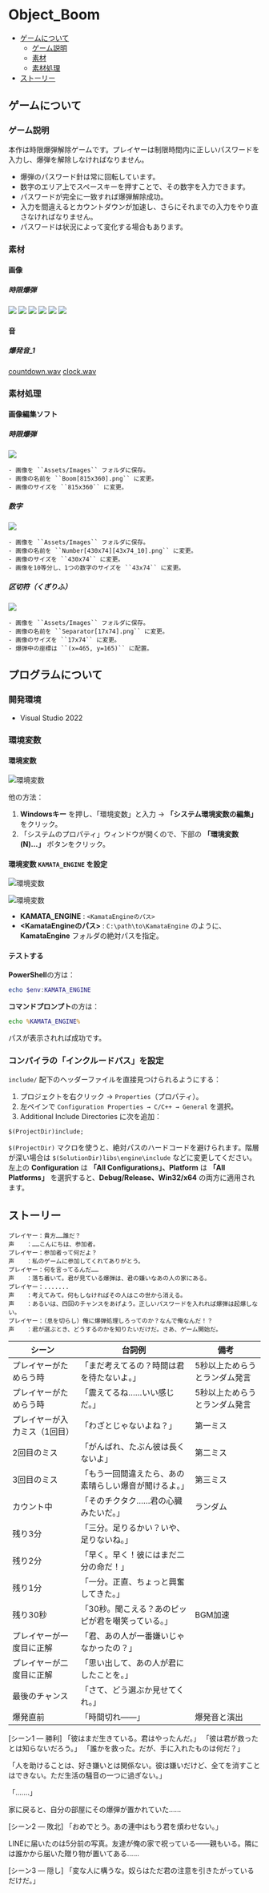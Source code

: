 ﻿# Object_Boom

- [ゲームについて](#ゲームについて)
  - [ゲーム説明](#ゲーム説明) 
  - [素材](#素材)
  - [素材処理](#素材処理)
- [ストーリー](#ストーリー)

## ゲームについて
### ゲーム説明
本作は時限爆弾解除ゲームです。プレイヤーは制限時間内に正しいパスワードを入力し、爆弾を解除しなければなりません。
 - 爆弾のパスワード針は常に回転しています。
 - 数字のエリア上でスペースキーを押すことで、その数字を入力できます。
 - パスワードが完全に一致すれば爆弾解除成功。
 - 入力を間違えるとカウントダウンが加速し、さらにそれまでの入力をやり直さなければなりません。
 - パスワードは状況によって変化する場合もあります。

### 素材
#### 画像
##### 時限爆弾
![](./Doc/Images/boom0.png)
![](./Doc/Images/boom1.jpg)
![](./Doc/Images/boom2.jpg)
![](./Doc/Images/boom3.jpg)
![](./Doc/Images/clear.png)
![](./Doc/Images/soruce_clear.png)
#### 音
##### 爆発音_1
[countdown.wav](./Doc/Audio/countdown.wav)
[clock.wav](./Doc/Audio/clock.wav)


### 素材処理
#### 画像編集ソフト
##### 時限爆弾
![](./Assets/Images/Boom[815x360].png)

    - 画像を ``Assets/Images`` フォルダに保存。
    - 画像の名前を ``Boom[815x360].png`` に変更。
    - 画像のサイズを ``815x360`` に変更。

##### 数字
![](./Assets/Images/Number[430x74][43x74_10].png)

    - 画像を ``Assets/Images`` フォルダに保存。
    - 画像の名前を ``Number[430x74][43x74_10].png`` に変更。
    - 画像のサイズを ``430x74`` に変更。
    - 画像を10等分し、1つの数字のサイズを ``43x74`` に変更。
    
##### 区切符（くぎりふ）
![](./Assets/Images/Separator[17x74].png)

    - 画像を ``Assets/Images`` フォルダに保存。
    - 画像の名前を ``Separator[17x74].png`` に変更。
    - 画像のサイズを ``17x74`` に変更。
    - 爆弾中の座標は ``(x=465, y=165)`` に配置。

## プログラムについて
### 開発環境
 - Visual Studio 2022

### 環境変数

#### 環境変数
![環境変数](./Doc/Images/EnvEdit_01.png)

他の方法：
 1. **Windowsキー** を押し、「環境変数」と入力 → **「システム環境変数の編集」** をクリック。
 2. 「システムのプロパティ」ウィンドウが開くので、下部の **「環境変数(N)...」** ボタンをクリック。

#### 環境変数 ``KAMATA_ENGINE`` を設定
![環境変数](./Doc/Images/EnvEdit_02.png)

![環境変数](./Doc/Images/EnvEdit_03.png)
 
  - **KAMATA_ENGINE** : ``<KamataEngineのパス>``
 - **<KamataEngineのパス>** : ``C:\path\to\KamataEngine`` のように、**KamataEngine** フォルダの絶対パスを指定。

#### テストする
**PowerShell**の方は：
```powershell
echo $env:KAMATA_ENGINE
```
**コマンドプロンプト**の方は：
```cmd
echo %KAMATA_ENGINE%
```
パスが表示されれば成功です。
### コンパイラの「インクルードパス」を設定
``include/`` 配下のヘッダーファイルを直接見つけられるようにする：

 1. プロジェクトを右クリック → ``Properties``（プロパティ）。
 2. 左ペインで ``Configuration Properties → C/C++ → General`` を選択。
 3. Additional Include Directories に次を追加：
```
$(ProjectDir)include;
```

``$(ProjectDir)`` マクロを使うと、絶対パスのハードコードを避けられます。階層が深い場合は ``$(SolutionDir)libs\engine\include`` などに変更してください。
左上の **Configuration** は **「All Configurations」、Platform** は **「All Platforms」** を選択すると、**Debug/Release、Win32/x64** の両方に適用されます。

## ストーリー
```
プレイヤー：貴方……誰だ？
声　　：……こんにちは、参加者。
プレイヤー：参加者って何だよ？
声　　：私のゲームに参加してくれてありがとう。
プレイヤー：何を言ってるんだ……
声　　：落ち着いて。君が見ている爆弾は、君の嫌いなあの人の家にある。
プレイヤー：.......
声　　：考えてみて。何もしなければその人はこの世から消える。
声　　：あるいは、四回のチャンスをあげよう。正しいパスワードを入れれば爆弾は起爆しない。
プレイヤー：（息を切らし）俺に爆弾処理しろってのか？なんで俺なんだ！？
声　　：君が選ぶとき、どうするのかを知りたいだけだ。さあ、ゲーム開始だ。
```

| シーン             | 台詞例                         | 備考              |
| --------------- | --------------------------- | --------------- |
| プレイヤーがためらう時     | 「まだ考えてるの？時間は君を待たないよ。」       | 5秒以上ためらうとランダム発言 |
| プレイヤーがためらう時     | 「震えてるね……いい感じだ。」             | 5秒以上ためらうとランダム発言 |
| プレイヤーが入力ミス（1回目） | 「わざとじゃないよね？」                | 第一ミス            |
| 2回目のミス          | 「がんばれ、たぶん彼は長くないよ」           | 第二ミス            |
| 3回目のミス          | 「もう一回間違えたら、あの素晴らしい爆音が聞けるよ。」 | 第三ミス            |
| カウント中           | 「そのチクタク……君の心臓みたいだ。」         | ランダム            |
| 残り3分            | 「三分。足りるかい？いや、足りないね。」        |                 |
| 残り2分            | 「早く。早く！彼にはまだ二分の命だ！」         |                 |
| 残り1分            | 「一分。正直、ちょっと興奮してきた。」         |                 |
| 残り30秒           | 「30秒。聞こえる？あのピッピが君を嘲笑っている。」  | BGM加速           |
| プレイヤーが一度目に正解    | 「君、あの人が一番嫌いじゃなかったの？」        |                 |
| プレイヤーが二度目に正解    | 「思い出して、あの人が君にしたことを。」        |                 |
| 最後のチャンス         | 「さて、どう選ぶか見せてくれ。」            |                 |
| 爆発直前            | 「時間切れ——」                    | 爆発音と演出          |


[シーン1 — 勝利]
「彼はまだ生きている。君はやったんだ。」
「彼は君が救ったとは知らないだろう。」
「誰かを救った。だが、手に入れたものは何だ？」

「人を助けることは、好き嫌いとは関係ない。彼は嫌いだけど、全てを消すことはできない。ただ生活の騒音の一つに過ぎない。」

「.......」

家に戻ると、自分の部屋にその爆弾が置かれていた……

[シーン2 — 敗北]
「おめでとう。あの連中はもう君を煩わせない。」

LINEに届いたのは5分前の写真。友達が俺の家で祝っている――親もいる。隣には誰かから届いた贈り物が置いてある……

[シーン3 — 隠し]
「変な人に構うな。奴らはただ君の注意を引きたがっているだけだ。」
